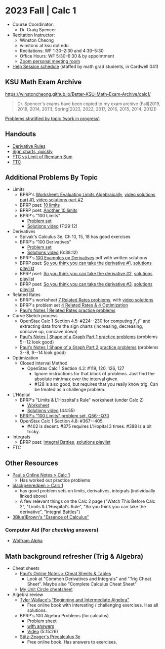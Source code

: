 # 2023 Fall | Calc 1

<style>
 a:visited {
  color: darkorchid
 }
</style>

* Course Coordinator:
  * Dr. Craig Spencer
* Recitation Instructor:
  * Winston Cheong
  * winstonc at ksu dot edu
  * Recitations: WF 1:30&ndash;2:30 and 4:30&ndash;5:30
  * Office Hours: WF 5:30&ndash;6:30 & by appointment
  * [Zoom personal meeting room](https://ksu.zoom.us/j/2293865582?pwd=Z0dqUTQrUSt6THRBOW41SG43aitmdz09)
* [Help Session schedule](https://www.math.ksu.edu/student-success/ugrad/help/helpsess.html) (staffed by math grad students, in Cardwell 041)

## KSU Math Exam Archive

<https://winstoncheong.github.io/Better-KSU-Math-Exam-Archive/calc1/>

> Dr. Spencer's exams have been copied to my exam archive (Fall[2019, 2018, 2014, 2011]; Spring[2023, 2022, 2017, 2016, 2015, 2014, 2012])

[Problems stratified by topic (work in progress)](https://www.dropbox.com/scl/fi/0iqs4u9ye1l81n8lqbp0y/calc1.pdf?rlkey=88vqkragsy2v3ya369tsyhdh6&dl=0)

## Handouts

* [Derivative Rules](https://www.overleaf.com/read/jdrdvfwttfsn)
* [Sign charts, quickly](https://www.overleaf.com/read/xnmpzxyfhctb)
* [FTC vs Limit of Riemann Sum](https://www.overleaf.com/read/jrtbnfndcfhk#519ea7)
* [FTC](https://www.overleaf.com/read/qzwbtqjmxwqd#7be7eb)

## Additional Problems By Topic

* Limits
  * BPRP's [Worksheet: Evaluating Limits Algebraically](https://www.blackpenredpen.com/_files/ugd/287ba5_711200aeda034491b72cd34203466728.pdf), [video solutions part #1](https://youtu.be/pj4GNwxGiNk), [video solutions part #2](https://youtu.be/Nrq0yO1eZF8)
  * BPRP pset: [10 limits](https://www.blackpenredpen.com/_files/ugd/287ba5_9ae96c88a40847d6b24533ce40bd68b4.pdf)
  * BPRP pset: [Another 10 limits](https://www.blackpenredpen.com/_files/ugd/287ba5_2d7322800a664b968811f8d189ba0a57.pdf)
  * BPRP's "100 Limits"
    * [Problem set](https://www.blackpenredpen.com/_files/ugd/287ba5_4c2b4ae62fe84ae894f8c80790e32a67.pdf)
    * [Solutions video](https://youtu.be/TglD4Y6lmQk) (7:29:12)
* Derivatives
  * Spivak's Calculus 3e, Ch 10, 15, 18 has good exercises
  * BPRP's "100 Derivatives"
    * [Problem set](https://www.blackpenredpen.com/_files/ugd/287ba5_b5b6cc959ca44e619bbc9b0ba20d69b1.pdf)
    * [Solutions video](https://youtu.be/AegzQ_dip8k) (6:38:12)
  * BPRP's [100 Examples on Derivatives](https://www.blackpenredpen.com/_files/ugd/287ba5_08cbd14c7b7a431db3c5e8f812fba901.pdf) pdf with written solutions
  * BPRP pset: [So you think you can take the derivative #1](https://www.blackpenredpen.com/_files/ugd/287ba5_f282a9b6a7d7485e97b569a9bac5551b.pdf), [solutions playlist](https://www.youtube.com/playlist?list=PLj7p5OoL6vGy2Dvrkl0sVmHmJ8nfFJkUA)
  * BPRP pset: [So you think you can take the derivative #2](https://www.blackpenredpen.com/_files/ugd/287ba5_e9a3a2f6bcb0415c866ffc6521f1f7f1.pdf), [solutions playlist](https://www.youtube.com/playlist?list=PLj7p5OoL6vGyMA4ry3PU4d_vIbD2qObSY)
  * BPRP pset: [So you think you can take the derivative #3](https://www.blackpenredpen.com/_files/ugd/287ba5_83f8449c7a2c4186ab354416fec2b576.pdf), [solutions playlist](https://www.youtube.com/playlist?list=PLj7p5OoL6vGx7PlpS44o3SSx4zLtB4F7B&disable_polymer=true)
* Related Rates
  * BPRP's worksheet [7 Related Rates problems](https://www.blackpenredpen.com/_files/ugd/287ba5_dc24528101234bc8a2e6075d28b5f90b.pdf), with [video solutions](https://youtu.be/vGaE9AsdZ2Q)
  * BPRP's problem set [4 Related Rates & 4 Optimization](https://www.blackpenredpen.com/_files/ugd/287ba5_3499f1db56844d3cabf2a0851156c05b.pdf)
  * [Paul's Notes | Related Rates practice problems](https://tutorial.math.lamar.edu/Problems/CalcI/RelatedRates.aspx)
* Curve Sketch process
  * OpenStax Calc 1 Section 4.5: #224--230 for computing $f', f''$ and extracting data from the sign charts (increasing, decreasing, concave up, concave down)
  * [Paul's Notes | Shape of a Graph Part 1 practice problems](https://tutorial.math.lamar.edu/Problems/CalcI/ShapeofGraphPtI.aspx) (problems 5--12 look good)
  * [Paul's Notes | Shape of a Graph Part 2 practice problems](https://tutorial.math.lamar.edu/Problems/CalcI/ShapeofGraphPtII.aspx) (problems 3--8, 9--14 look good)
* Optimization
  * Closed Interval Method
    * OpenStax Calc 1 Section 4.3: #119, 120, 126, 127
      * Ignore instructions for that block of problems. Just find the absolute min/max over the interval given.
      * #128 is also good, but requires that you really know trig. Can be treated as a challenge problem.
* L'Hôpital
  * BPRP's "Limits & L'Hospital's Rule" worksheet (under Calc 2)
    * [Worksheet](https://www.blackpenredpen.com/_files/ugd/287ba5_fc19d8f3e1a94c4295298047578e2197.pdf)
    * [Solutions video](https://youtu.be/tsptFBqf2Ug) (44:55)
  * [BPRP's "100 Limits" problem set, Q56--Q70](https://www.blackpenredpen.com/_files/ugd/287ba5_4c2b4ae62fe84ae894f8c80790e32a67.pdf#page=6)
  * OpenStax Calc 1 Section 4.8: #367--405.
    * #402 is decent. #375 requires L'Hopital 3 times. #388 is a bit tricky.
* Integrals
  * BPRP pset: [Integral Battles](https://www.blackpenredpen.com/_files/ugd/287ba5_2a5ba3f5a8904f5896cb6548649a42ed.pdf), [solutions playlist](https://www.youtube.com/playlist?list=PLj7p5OoL6vGymFhgX39LrAVSPLwi8ZW3W)
* FTC

## Other Resources

* [Paul's Online Notes > Calc 1](https://tutorial.math.lamar.edu/Classes/CalcI/CalcI.aspx)
  * Has worked out practice problems
* [blackpenredpen > Calc 1](https://www.blackpenredpen.com/calc1)
  * has good problem sets on limits, derivatives, integrals (individually linked above)
  * A few relevant things on the Calc 2 page ("Watch This Before Calc 2", "Limits & L'Hospital's Rule", "So you think you can take the derivative", "Integral Battles")
* [3Blue1Brown's "Essence of Calculus"](https://www.youtube.com/playlist?list=PLZHQObOWTQDMsr9K-rj53DwVRMYO3t5Yr)

### Computer Aid (For *checking* answers)

* [Wolfram Alpha](https://www.wolframalpha.com/)

## Math background refresher (Trig & Algebra)

* Cheat sheets
  * [Paul's Online Notes > Cheat Sheets & Tables](https://tutorial.math.lamar.edu/Extras/CheatSheets_Tables.aspx)
    * Look at "Common Derivatives and Integrals" and "Trig Cheat Sheet". Maybe also "Complete Calculus Cheat Sheet"
  * [My Unit Circle cheatsheet](https://www.overleaf.com/read/pjpffsrkrhfx)
* Algebra review
  * [Tyler Wallace's "Beginning and Intermediate Algebra"](http://www.wallace.ccfaculty.org/book/book.html)
    * Free online book with interesting / challenging exercises. Has all solutions.
  * BPRP's 100 Algebra Problems (for calculus)
    * [Problem sheet](https://www.blackpenredpen.com/_files/ugd/287ba5_88ffffbd539d419a83482923d2352fbf.pdf)
    * [with answers](https://www.blackpenredpen.com/_files/ugd/287ba5_acf73cf0458842c0b5d37b57f3c7b17e.pdf)
    * [Video](https://youtu.be/XtQIsKoHc8Q) (5:15:26)
  * [Stitz-Zeager's Precalculus 3e](https://www.stitz-zeager.com/)
    * Free online book. Has answers to exercises.
